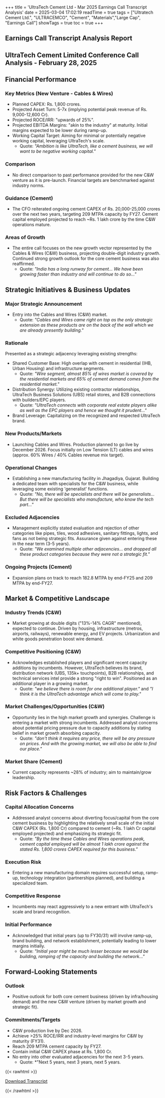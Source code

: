 +++
title = 'UltraTech Cement Ltd - Mar 2025 Earnings Call Transcript Analysis'
date = 2025-03-04 17:02:19
readTime = true
tags = ["Ultratech Cement Ltd.", "ULTRACEMCO", "Cement", "Materials","Large Cap", "Earnings Call"]
showTags = true
toc = true
+++



## Earnings Call Transcript Analysis Report
## UltraTech Cement Limited Conference Call Analysis - February 28, 2025

## Financial Performance

### Key Metrics (New Venture - Cables & Wires)

*   Planned CAPEX: Rs. 1,800 crores.
*   Projected Asset Turn: 5-7x (implying potential peak revenue of Rs. 9,000-12,600 Cr).
*   Projected ROCE/IRR: "upwards of 25%".
*   Projected EBITDA Margins: "akin to the industry" at maturity. Initial margins expected to be lower during ramp-up.
*   Working Capital Target: Aiming for minimal or potentially negative working capital, leveraging UltraTech's scale.
    *   Quote: *"Ambition is like UltraTech, like a cement business, we will want to be negative working capital."*

### Comparison

*   No direct comparison to past performance provided for the new C&W venture as it is pre-launch. Financial targets are benchmarked against industry norms.

### Guidance (Cement)

*   The CFO reiterated ongoing cement CAPEX of Rs. 20,000-25,000 crores over the next two years, targeting 209 MTPA capacity by FY27. Cement capital employed projected to reach ~Rs. 1 lakh crore by the time C&W operations mature.

### Areas of Growth

*   The entire call focuses on the new growth vector represented by the Cables & Wires (C&W) business, projecting double-digit industry growth. Continued strong growth outlook for the core cement business was also reaffirmed.
    *   Quote: *"India has a long runway for cement... We have been growing faster than industry and will continue to do so..."*

## Strategic Initiatives & Business Updates

### Major Strategic Announcement

*   Entry into the Cables and Wires (C&W) market.
    *   Quote: *"Cables and Wires came right on top as the only strategic extension as these products are on the back of the wall which we are already presently building."*

### Rationale

Presented as a strategic adjacency leveraging existing strengths:

*   Shared Customer Base: High overlap with cement in residential (IHB, Urban Housing) and infrastructure segments.
    *   Quote: *"Wire segment, almost 85% of wires market is covered by the residential markets and 65% of cement demand comes from the residential market."*
*   Distribution Synergy: Utilizing existing contractor relationships, UltraTech Business Solutions (UBS) retail stores, and B2B connections with builders/EPC players.
    *   Quote: *"UltraTech connects with corporate real estate players alike as well as the EPC players and hence we thought it prudent..."*
*   Brand Leverage: Capitalizing on the recognized and respected UltraTech brand.

### New Products/Markets

*   Launching Cables and Wires. Production planned to go live by December 2026. Focus initially on Low Tension (LT) cables and wires (approx. 60% Wires / 40% Cables revenue mix target).

### Operational Changes

*   Establishing a new manufacturing facility in Jhagadiya, Gujarat. Building a dedicated team with specialists for the C&W business, while leveraging some existing 'generalist' functions.
    *   Quote: *"No, there will be specialists and there will be generalists... But there will be specialists who manufacture, who know the tech part..."*

### Excluded Adjacencies

*   Management explicitly stated evaluation and rejection of other categories like pipes, tiles, wood adhesives, sanitary fittings, lights, and fans as not being strategic fits. Assurance given against entering these in the near term (3-5 years).
    *   Quote: *"We examined multiple other adjacencies... and dropped all these product categories because they were not a strategic fit."*

### Ongoing Projects (Cement)

*   Expansion plans on track to reach 182.8 MTPA by end-FY25 and 209 MTPA by end-FY27.

## Market & Competitive Landscape

### Industry Trends (C&W)

*   Market growing at double digits ("13%-14% CAGR" mentioned), expected to continue. Driven by housing, infrastructure (metros, airports, railways), renewable energy, and EV projects. Urbanization and white goods penetration boost wire demand.

### Competitive Positioning (C&W)

*   Acknowledges established players and significant recent capacity additions by incumbents. However, UltraTech believes its brand, distribution network (UBS, 135k+ touchpoints), B2B relationships, and technical services intel provide a strong "right to win". Positioned as an additional player in a growing market.
    *   Quote: *"we believe there is room for one additional player."* and *"I think it is the UltraTech advantage which will come to play."*

### Market Challenges/Opportunities (C&W)

*   Opportunity lies in the high market growth and synergies. Challenge is entering a market with strong incumbents. Addressed analyst concerns about potential pricing pressure due to capacity additions by stating belief in market growth absorbing capacity.
    *   Quote: *"don't think it requires any price, there will be any pressure on prices. And with the growing market, we will also be able to find our place."*

### Market Share (Cement)

*   Current capacity represents ~28% of industry; aim to maintain/grow leadership.

## Risk Factors & Challenges

### Capital Allocation Concerns

*   Addressed analyst concerns about diverting focus/capital from the core cement business by highlighting the relatively small scale of the initial C&W CAPEX (Rs. 1,800 Cr) compared to cement (~Rs. 1 lakh Cr capital employed projected) and emphasizing its strategic fit.
    *   Quote: *"By the time these Cables and Wires operations peak, cement capital employed will be almost 1 lakh crore against the stated Rs. 1,800 crores CAPEX required for this business."*

### Execution Risk

*   Entering a new manufacturing domain requires successful setup, ramp-up, technology integration (partnerships planned), and building a specialized team.

### Competitive Response

*   Incumbents may react aggressively to a new entrant with UltraTech's scale and brand recognition.

### Initial Performance

*   Acknowledged that initial years (up to FY30/31) will involve ramp-up, brand building, and network establishment, potentially leading to lower margins initially.
    *   Quote: *"Initial year might be much lesser because we would be building, ramping of the capacity and building the network..."*

## Forward-Looking Statements

### Outlook

*   Positive outlook for both core cement business (driven by infra/housing demand) and the new C&W venture (driven by market growth and strategic fit).

### Commitments/Targets

*   C&W production live by Dec 2026.
*   Achieve >25% ROCE/IRR and industry-level margins for C&W by maturity (FY31).
*   Reach 209 MTPA cement capacity by FY27.
*   Contain initial C&W CAPEX phase at Rs. 1,800 Cr.
*   No entry into other evaluated adjacencies for the next 3-5 years.
    *   Quote: *"Next 5 years, next 3 years, next 5 years.



{{< rawhtml >}}

<div class="button-container">    
    <a href="https://www.bseindia.com/stockinfo/AnnPdfOpen.aspx?Pname=c15c879d-dfc6-4930-9662-6ff256019f8a.pdf" target="_blank" class="report-button">
      <i class="fas fa-file-pdf"></i> Download Transcript
    </a>
</div>
    
{{< /rawhtml >}}
